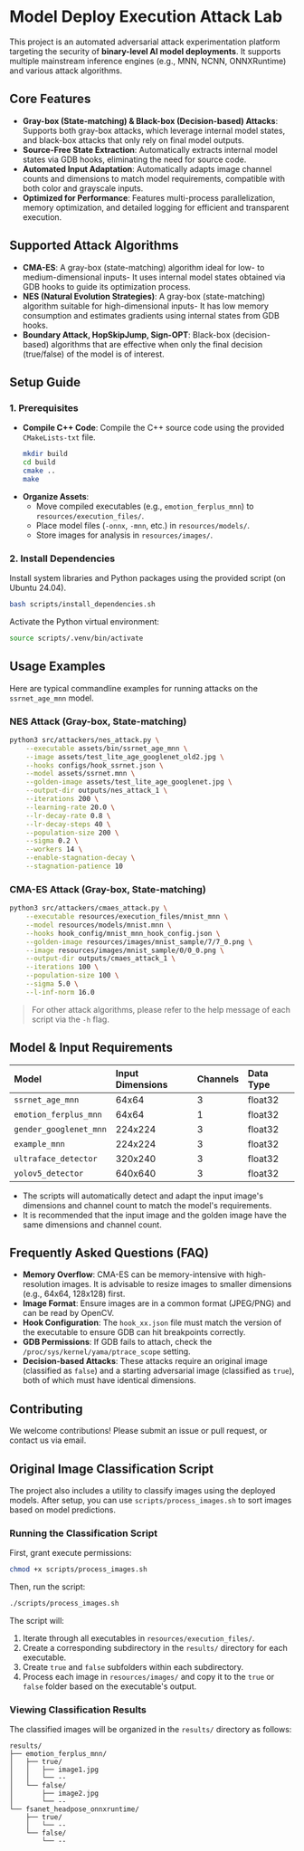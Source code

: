 # Model Deploy Execution Attack Lab

This project is an automated adversarial attack experimentation platform targeting the security of **binary-level AI model deployments**. It supports multiple mainstream inference engines (e.g., MNN, NCNN, ONNXRuntime) and various attack algorithms.

## Core Features

- **Gray-box (State-matching) & Black-box (Decision-based) Attacks**: Supports both gray-box attacks, which leverage internal model states, and black-box attacks that only rely on final model outputs.
- **Source-Free State Extraction**: Automatically extracts internal model states via GDB hooks, eliminating the need for source code.
- **Automated Input Adaptation**: Automatically adapts image channel counts and dimensions to match model requirements, compatible with both color and grayscale inputs.
- **Optimized for Performance**: Features multi-process parallelization, memory optimization, and detailed logging for efficient and transparent execution.

## Supported Attack Algorithms

- **CMA-ES**: A gray-box (state-matching) algorithm ideal for low- to medium-dimensional inputs- It uses internal model states obtained via GDB hooks to guide its optimization process.
- **NES (Natural Evolution Strategies)**: A gray-box (state-matching) algorithm suitable for high-dimensional inputs- It has low memory consumption and estimates gradients using internal states from GDB hooks.
- **Boundary Attack, HopSkipJump, Sign-OPT**: Black-box (decision-based) algorithms that are effective when only the final decision (true/false) of the model is of interest.

## Setup Guide

### 1. Prerequisites

- **Compile C++ Code**: Compile the C++ source code using the provided `CMakeLists-txt` file.
  ```bash
  mkdir build
  cd build
  cmake ..
  make
  ```
- **Organize Assets**:
  - Move compiled executables (e.g., `emotion_ferplus_mnn`) to `resources/execution_files/`.
  - Place model files (`-onnx`, `-mnn`, etc.) in `resources/models/`.
  - Store images for analysis in `resources/images/`.

### 2. Install Dependencies

Install system libraries and Python packages using the provided script (on Ubuntu 24.04).
```bash
bash scripts/install_dependencies.sh
```
Activate the Python virtual environment:
```bash
source scripts/.venv/bin/activate
```

## Usage Examples

Here are typical commandline examples for running attacks on the `ssrnet_age_mnn` model.

### NES Attack (Gray-box, State-matching)
```bash
python3 src/attackers/nes_attack.py \
    --executable assets/bin/ssrnet_age_mnn \
    --image assets/test_lite_age_googlenet_old2.jpg \
    --hooks configs/hook_ssrnet.json \
    --model assets/ssrnet.mnn \
    --golden-image assets/test_lite_age_googlenet.jpg \
    --output-dir outputs/nes_attack_1 \
    --iterations 200 \
    --learning-rate 20.0 \
    --lr-decay-rate 0.8 \
    --lr-decay-steps 40 \
    --population-size 200 \
    --sigma 0.2 \
    --workers 14 \
    --enable-stagnation-decay \
    --stagnation-patience 10
```

### CMA-ES Attack (Gray-box, State-matching)
```bash
python3 src/attackers/cmaes_attack.py \
    --executable resources/execution_files/mnist_mnn \
    --model resources/models/mnist.mnn \
    --hooks hook_config/mnist_mnn_hook_config.json \
    --golden-image resources/images/mnist_sample/7/7_0.png \
    --image resources/images/mnist_sample/0/0_0.png \
    --output-dir outputs/cmaes_attack_1 \
    --iterations 100 \
    --population-size 100 \
    --sigma 5.0 \
    --l-inf-norm 16.0
```

> For other attack algorithms, please refer to the help message of each script via the `-h` flag.

## Model & Input Requirements

| Model                  | Input Dimensions | Channels | Data Type |
| :--------------------- | :--------------- | :------- | :-------- |
| `ssrnet_age_mnn`       | 64x64            | 3        | float32   |
| `emotion_ferplus_mnn`  | 64x64            | 1        | float32   |
| `gender_googlenet_mnn` | 224x224          | 3        | float32   |
| `example_mnn`          | 224x224          | 3        | float32   |
| `ultraface_detector`   | 320x240          | 3        | float32   |
| `yolov5_detector`      | 640x640          | 3        | float32   |

- The scripts will automatically detect and adapt the input image's dimensions and channel count to match the model's requirements.
- It is recommended that the input image and the golden image have the same dimensions and channel count.

## Frequently Asked Questions (FAQ)

- **Memory Overflow**: CMA-ES can be memory-intensive with high-resolution images. It is advisable to resize images to smaller dimensions (e.g., 64x64, 128x128) first.
- **Image Format**: Ensure images are in a common format (JPEG/PNG) and can be read by OpenCV.
- **Hook Configuration**: The `hook_xx.json` file must match the version of the executable to ensure GDB can hit breakpoints correctly.
- **GDB Permissions**: If GDB fails to attach, check the `/proc/sys/kernel/yama/ptrace_scope` setting.
- **Decision-based Attacks**: These attacks require an original image (classified as `false`) and a starting adversarial image (classified as `true`), both of which must have identical dimensions.

## Contributing

We welcome contributions! Please submit an issue or pull request, or contact us via email.

## Original Image Classification Script

The project also includes a utility to classify images using the deployed models. After setup, you can use `scripts/process_images.sh` to sort images based on model predictions.

### Running the Classification Script

First, grant execute permissions:
```bash
chmod +x scripts/process_images.sh
```
Then, run the script:
```bash
./scripts/process_images.sh
```

The script will:
1. Iterate through all executables in `resources/execution_files/`.
2. Create a corresponding subdirectory in the `results/` directory for each executable.
3. Create `true` and `false` subfolders within each subdirectory.
4. Process each image in `resources/images/` and copy it to the `true` or `false` folder based on the executable's output.

### Viewing Classification Results

The classified images will be organized in the `results/` directory as follows:
```
results/
├── emotion_ferplus_mnn/
│   ├── true/
│   │   ├── image1.jpg
│   │   └── --
│   └── false/
│       ├── image2.jpg
│       └── --
└── fsanet_headpose_onnxruntime/
    ├── true/
    │   └── --
    └── false/
        └── --
```





